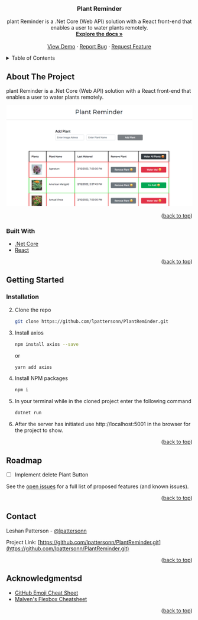 <div id="top"></div>

<!-- PROJECT LOGO -->
<br />
<div align="center">

  <h3 align="center">Plant Reminder</h3>

  <p align="center">
    plant Reminder is a .Net Core (Web API) solution with a React front-end that enables a user to water plants remotely.
    <br />
    <a href="https://github.com/lpattersonn/PlantReminder"><strong>Explore the docs »</strong></a>
    <br />
    <br />
    <a href="https://github.com/lpattersonn/PlantReminder">View Demo</a>
    ·
    <a href="https://github.com/lpattersonn/PlantReminder/issues">Report Bug</a>
    ·
    <a href="https://github.com/lpattersonn/PlantReminder/issues">Request Feature</a>
  </p>
</div>

<!-- TABLE OF CONTENTS -->
<details>
  <summary>Table of Contents</summary>
  <ol>
    <li>
      <a href="#about-the-project">About The Project</a>
      <ul>
        <li><a href="#built-with">Built With</a></li>
      </ul>
    </li>
    <li>
      <a href="#getting-started">Getting Started</a>
      <ul>
        <li><a href="#installation">Installation</a></li>
      </ul>
    </li>
    <li><a href="#roadmap">Roadmap</a></li>
    <li><a href="#contact">Contact</a></li>
    <li><a href="#acknowledgments">Acknowledgments</a></li>
  </ol>
</details>

<!-- ABOUT THE PROJECT -->

## About The Project

plant Reminder is a .Net Core (Web API) solution with a React front-end that enables a user to water plants remotely.

![app home page](https://github.com/lpattersonn/PlantReminder/blob/master/ClientApp/images/page1.png?raw=true)

<!-- ![app home page](https://github.com/lpattersonn/PlantReminder/blob/master/ClientApp/images/page2.png?raw=true) -->

<p align="right">(<a href="#top">back to top</a>)</p>

### Built With

- [.Net Core](https://nodejs.org/en/docs/es6/)
- [React](https://nodejs.org/en/)

<p align="right">(<a href="#top">back to top</a>)</p>

<!-- GETTING STARTED -->

## Getting Started

### Installation

2. Clone the repo
   ```sh
   git clone https://github.com/lpattersonn/PlantReminder.git
   ```
3. Install axios 
   ```sh
   npm install axios --save
   ```

   or

   ```sh
   yarn add axios
   ```
3. Install NPM packages
   ```sh
   npm i
   ```
4. In your terminal while in the cloned project enter the following command
   ```sh
   dotnet run
   ```
5. After the server has initiated use http://localhost:5001 in the browser for the project to show.

<p align="right">(<a href="#top">back to top</a>)</p>

<!-- ROADMAP -->

## Roadmap

- [ ] Implement delete Plant Button

See the [open issues](https://github.com/lpattersonn/PlantReminder/issues) for a full list of proposed features (and known issues).

<p align="right">(<a href="#top">back to top</a>)</p>

<!-- CONTRIBUTING -->
<!-- ## Contributing
If you have a suggestion that would make this better, please fork the repo and create a pull request. You can also simply open an issue with the tag "enhancement".
Don't forget to give the project a star! Thanks again!

1. Fork the Project
2. Create your Feature Branch (`git checkout -b feature/AmazingFeature`)
3. Commit your Changes (`git commit -m 'Add some AmazingFeature'`)
4. Push to the Branch (`git push origin feature/AmazingFeature`)
<p align="right">(<a href="#top">back to top</a>)</p>
5. Open a Pull Request -->
<!-- CONTACT -->

## Contact

Leshan Patterson - [@lpattersonn](https://ca.linkedin.com/in/lpatters)

Project Link: [https://github.com/lpattersonn/PlantReminder.git](https://github.com/lpattersonn/PlantReminder.git)

<p align="right">(<a href="#top">back to top</a>)</p>

<!-- ACKNOWLEDGMENTS -->

## Acknowledgmentsd

- [GitHub Emoji Cheat Sheet](https://www.webpagefx.com/tools/emoji-cheat-sheet)
- [Malven's Flexbox Cheatsheet](https://flexbox.malven.co/)

<p align="right">(<a href="#top">back to top</a>)</p>
